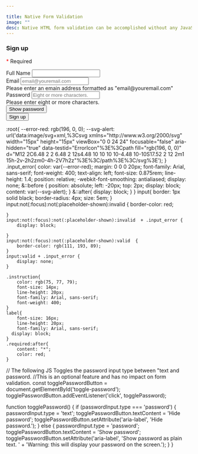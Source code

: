 ```yaml
---

title: Native Form Validation
image: ""
desc: Native HTML form validation can be accomplished without any JavaScript. 
---
```



<html-code>
<form action="#" method="post">     
            <h3>Sign up</h3>
            <div>  <p><span style="color:red">*</span> Required</p></div>
            <section>        
                <label for="name" class="required">Full Name </label>
                <input id="name" name="name" autocomplete="name"  pattern="[\p{L}\.\- ]+" required placeholder=" ">
            </section>
            <section>        
                <label for="email" class="required">Email</label>
                <input id="email" name="email" autocomplete="username" type="email" required pattern="[a-z0-9._%+-]+@[a-z0-9.-]+\.[a-z]{2,4}$" placeholder="email@youremail.com" value=" "/>
                <div class="input_error">Please enter an emain address formatted as "email@youremail.com"</div>
            </section>
            <section>
                <label for="password">Password</label>
                <input id="passwordInput" name="password" type="password" autocomplete="new-password" minlength="8" aria-describedby="password-constraints" required placeholder="Eight or more characters."/>
                <div class="input_error">Please enter eight or more characters.</div>
                <button id="toggle-password" type="button" aria-label="Show password as plain text. Warning: this will display your password on the screen.">Show password</button>
        </section>
        <button id="sign-up">Sign up</button>
</form>
</html-code>

<css-code>
:root{
		--error-red: rgb(196, 0, 0);
		--svg-alert: url('data:image/svg+xml,%3Csvg xmlns="http://www.w3.org/2000/svg" width="15px" height="15px" viewBox="0 0 24 24"  focusable="false" aria-hidden="true" data-testid="ErrorIcon"%3E%3Cpath fill="rgb(196, 0, 0)" d="M12 2C6.48 2 2 6.48 2 12s4.48 10 10 10 10-4.48 10-10S17.52 2 12 2m1 15h-2v-2h2zm0-4h-2V7h2z"%3E%3C/path%3E%3C/svg%3E');
	}
	.input_error{
  		color: var(--error-red);
		margin: 0 0 0 20px;
		font-family: Arial, sans-serif;
		font-weight: 400;
		text-align: left;
		font-size: 0.875rem;
		line-height: 1.4;
		position: relative;
		-webkit-font-smoothing: antialiased;
		display: none;
		&::before {
			position: absolute;
			left: -20px;
			top: 2px;
			display: block;
			content: var(--svg-alert);
		}
		&::after{
			display: block;
		}
	}
	input{
		border: 1px solid black;
		border-radius: 4px;
		size: 5em;
	}
	input:not(:focus):not(:placeholder-shown):invalid {
		border-color: red;
		
	}
	input:not(:focus):not(:placeholder-shown):invalid  + .input_error {
  		display: block;
		
	}
	input:not(:focus):not(:placeholder-shown):valid  {
		border-color: rgb(111, 193, 89);
	}
	input:valid + .input_error {
  		display: none;
	}

	.instruction{
		color: rgb(75, 77, 79);
		font-size: 14px;
		line-height: 20px;
		font-family: Arial, sans-serif;
		font-weight: 400;
	}
	label{
		font-size: 16px;
    	line-height: 20px;
    	font-family: Arial, sans-serif;
      display: block;
	}
	.required:after{
		content: "*";
		color: red;
	}
</css-code>
<js-code>
// The following JS Toggles the password input type between "text and password. 
//This is an optional feature and has no impact on form validation.
const togglePasswordButton = document.getElementById('toggle-password');
togglePasswordButton.addEventListener('click', togglePassword);

function togglePassword() {
  if (passwordInput.type === 'password') {
    passwordInput.type = 'text';
    togglePasswordButton.textContent = 'Hide password';
    togglePasswordButton.setAttribute('aria-label',
      'Hide password.');
  } else {
    passwordInput.type = 'password';
    togglePasswordButton.textContent = 'Show password';
    togglePasswordButton.setAttribute('aria-label',
      'Show password as plain text. ' +
      'Warning: this will display your password on the screen.');
  }
}

</js-code>

